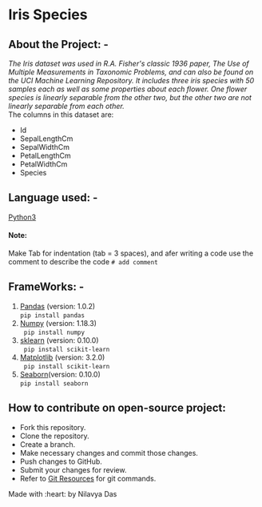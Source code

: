 # Iris Species <br>
## About the Project: - 
<p><i> The Iris dataset was used in R.A. Fisher's classic 1936 paper, The Use of Multiple Measurements in Taxonomic Problems, and can also be found on the UCI Machine Learning Repository.
It includes three iris species with 50 samples each as well as some properties about each flower. One flower species is linearly separable from the other two, but the other two are not linearly separable from each other.</i> <br>
The columns in this dataset are:
  <ul>
  <li>Id</li>
  <li>SepalLengthCm</li>
  <li>SepalWidthCm</li>
  <li>PetalLengthCm</li>
  <li>PetalWidthCm</li>
  <li>Species</li> </ul>
</p>

## Language used: - 
[Python3](https://docs.python.org/3/)<br>
#### Note: <br>
Make Tab for indentation (tab = 3 spaces), and afer writing a code use the comment to describe the code ``` # add comment ```

## FrameWorks: -
1. [Pandas](https://pandas.pydata.org/docs/) (version: 1.0.2) <br>
```pip install pandas ```
2. [Numpy](https://numpy.org/doc/) (version: 1.18.3)<br>
``` pip install numpy```
3. [sklearn](https://scikit-learn.org/stable/install.html) (version: 0.10.0)<br>
``` pip install scikit-learn```
4. [Matplotlib](https://matplotlib.org/3.3.1/contents.html) (version: 3.2.0)<br>
``` pip install scikit-learn```
5. [Seaborn](https://seaborn.pydata.org/)(version: 0.10.0)<br>
```pip install seaborn ```

## How to contribute on open-source project: 
  <p><ul>
  <li>Fork this repository.</li>
  <li>Clone the repository.</li>
  <li>Create a branch.</li>
  <li>Make necessary changes and commit those changes.</li>
  <li>Push changes to GitHub.</li>
  <li>Submit your changes for review.</li>
  <li>Refer to <a href="https://github.com/Hack-Club-SIT/Git-Learning-Resources">Git Resources</a> for git commands.</li></ul></p>
 
 
 <p>Made with :heart: by Nilavya Das</p>
 
 
